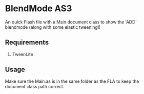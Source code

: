 # BlendMode AS3

An quick Flash file with a Main document class to show the 'ADD' blendmode (along with some elastic tweening!)


## Requirements

1) TweenLite


## Usage

Make sure the Main.as is in the same folder as the FLA to keep the document class path correct.
